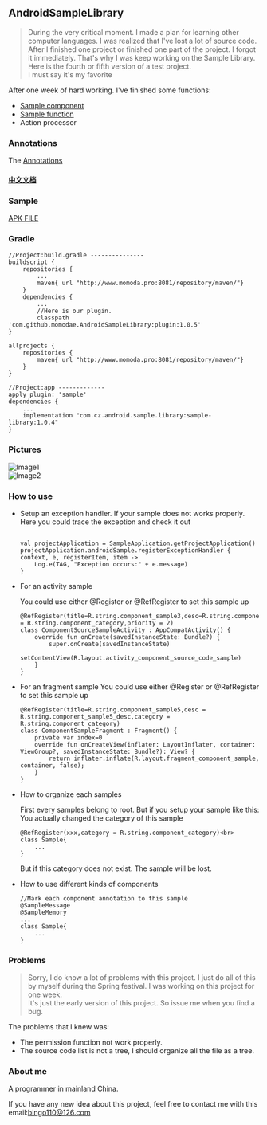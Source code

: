 ## AndroidSampleLibrary

> During the very critical moment. I made a plan for learning other computer languages. I was realized that I've lost a lot of source code.<br>
  After I finished one project or finished one part of the project. I forgot it immediately. That's why I was keep working on the Sample Library. Here is the fourth or fifth version of a test project.<br>
  I must say it's my favorite<br>

After one week of hard working. I've finished some functions:
* [Sample component](document/component/sampleCompoent.md)
* [Sample function](document/function/sampleFunction.md)
* Action processor

### Annotations
The [Annotations](document/annotations/sampleAnnotation.md)

#### [中文文档](document/readme-cn.md)


### Sample
[APK FILE](https://github.com/momodae/LibraryResources/blob/master/AndroidSampleLibrary/file/app-debug.apk?raw=true)


### Gradle

```
//Project:build.gradle ---------------
buildscript {
    repositories {
        ...
        maven{ url "http://www.momoda.pro:8081/repository/maven/"}
    }
    dependencies {
        ...
        //Here is our plugin.
        classpath 'com.github.momodae.AndroidSampleLibrary:plugin:1.0.5'
}

allprojects {
    repositories {
        maven{ url "http://www.momoda.pro:8081/repository/maven/"}
    }
}

//Project:app -------------
apply plugin: 'sample'
dependencies {
    ...
    implementation "com.cz.android.sample.library:sample-library:1.0.4"
}

```

### Pictures

![Image1](https://github.com/momodae/LibraryResources/blob/master/AndroidSampleLibrary/image/image1.gif?raw=true)<br>
![Image2](https://github.com/momodae/LibraryResources/blob/master/AndroidSampleLibrary/image/image2.gif?raw=true)<br>

### How to use

* Setup an exception handler. If your sample does not works properly. Here you could trace the exception and check it out

    ```

    val projectApplication = SampleApplication.getProjectApplication()
    projectApplication.androidSample.registerExceptionHandler { context, e, registerItem, item ->
        Log.e(TAG, "Exception occurs:" + e.message)
    }
    ```


* For an activity sample

    You could use either @Register or @RefRegister to set this sample up<br>

    ```
    @RefRegister(title=R.string.component_sample3,desc=R.string.component_sample3_desc,category = R.string.component_category,priority = 2)
    class ComponentSourceSampleActivity : AppCompatActivity() {
        override fun onCreate(savedInstanceState: Bundle?) {
            super.onCreate(savedInstanceState)
            setContentView(R.layout.activity_component_source_code_sample)
        }
    }
    ```

* For an fragment sample
    You could use either @Register or @RefRegister to set this sample up<br>

    ```
    @RefRegister(title=R.string.component_sample5,desc = R.string.component_sample5_desc,category = R.string.component_category)
    class ComponentSampleFragment : Fragment() {
        private var index=0
        override fun onCreateView(inflater: LayoutInflater, container: ViewGroup?, savedInstanceState: Bundle?): View? {
            return inflater.inflate(R.layout.fragment_component_sample, container, false);
        }
    }
    ```

* How to organize each samples

    First every samples belong to root. But if you setup your sample like this:<br>
    You actually changed the category of this sample<br>
    ```
    @RefRegister(xxx,category = R.string.component_category)<br>
    class Sample{
        ...
    }
    ```

    But if this category does not exist. The sample will be lost.

* How to use different kinds of components

    ```
    //Mark each component annotation to this sample
    @SampleMessage
    @SampleMemory
    ...
    class Sample{
        ...
    }
    ```


### Problems

> Sorry, I do know a lot of problems with this project. I just do all of this by myself during the Spring festival. I was working on this project for one week.<br>
It's just the early version of this project. So issue me when you find a bug.

The problems that I knew was:

* The permission function not work properly.
* The source code list is not a tree, I should organize all the file as a tree.


### About me

A programmer in mainland China.

If you have any new idea about this project, feel free to contact me with this email:bingo110@126.com


